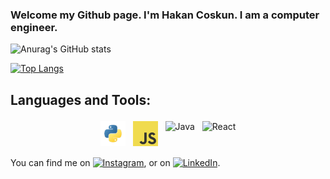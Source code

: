 ### Welcome my Github page.  I'm Hakan Coskun. I am a computer engineer.  

![Anurag's GitHub stats](https://github-readme-stats.vercel.app/api?username=hakancoskun11&show_icons=true&theme=merko)

[![Top Langs](https://github-readme-stats.vercel.app/api/top-langs/?username=hakancoskun11)](https://github.com/anuraghazra/github-readme-stats)




## Languages and Tools:
<p align="center">
<img src="https://raw.githubusercontent.com/github/explore/80688e429a7d4ef2fca1e82350fe8e3517d3494d/topics/python/python.png" alt="Python" height="40" style="vertical-align:top; margin:4px">
<img src="https://raw.githubusercontent.com/github/explore/80688e429a7d4ef2fca1e82350fe8e3517d3494d/topics/javascript/javascript.png" alt="Javascript" height="40" style="vertical-align:top; margin:4px">
<img src="https://toppng.com/uploads/preview/java-logo-11609365784e4gmvr3iyr.png" alt="Java" height="40" style="vertical-align:top; margin:4px">
<img src="https://dwglogo.com/wp-content/uploads/2017/09/1460px-React_logo.png" alt="React" height="40" style="vertical-align:top; margin:4px">
</p>


<!-- Actual text -->

You can find me on [![Instagram][1.2]][1], or on [![LinkedIn][2.2]][2].

<!-- Icons -->

[1.2]: http://i.imgur.com/wWzX9uB.png (twitter icon without padding)
[2.2]: https://raw.githubusercontent.com/MartinHeinz/MartinHeinz/master/linkedin-3-16.png (LinkedIn icon without padding)

<!-- Links to your social media accounts -->

[1]: https://www.instagram.com/vhakancoskun/
[2]: https://www.linkedin.com/in/hakancoskun11/
